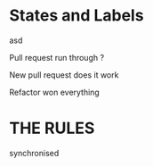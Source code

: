 # States and Labels
asd

Pull request run through ?

New pull request does it work

Refactor won everything

# THE RULES
synchronised
